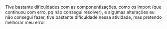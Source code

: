 Tive bastante dificuldades com as componentizações, como os import (que continuou com erro, pq não consegui resolver), e algumas alterações eu não consegui fazer, tive bastante dificuldade nessa atividade, mas pretendo melhorar meu erro!